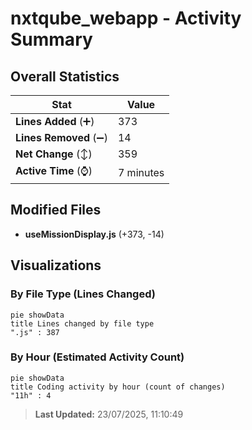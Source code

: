 # nxtqube_webapp - Activity Summary 

## Overall Statistics

| Stat                   | Value                                                             |
| ---------------------- | ----------------------------------------------------------------- |
| **Lines Added** (➕)   | 373                                          |
| **Lines Removed** (➖) | 14                                        |
| **Net Change** (↕)    | 359                |
| **Active Time** (⌚)   | 7 minutes |


## Modified Files
- **useMissionDisplay.js** (+373, -14)

## Visualizations

### By File Type (Lines Changed)

```mermaid
pie showData
title Lines changed by file type
".js" : 387
```

### By Hour (Estimated Activity Count)

```mermaid
pie showData
title Coding activity by hour (count of changes)
"11h" : 4
```


> **Last Updated:** 23/07/2025, 11:10:49